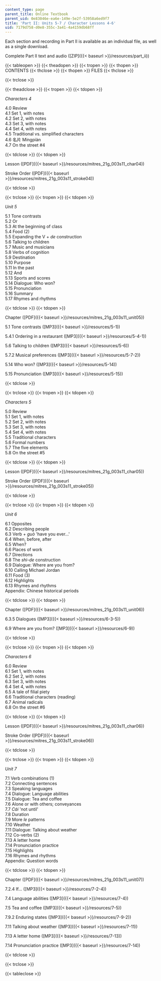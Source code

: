 ```yaml
---
content_type: page
parent_title: Online Textbook
parent_uid: 0e83046e-ea6e-149e-5e2f-53958a6ed9f7
title: 'Part II: Units 5-7 / Character Lessons 4-6'
uid: 7179d758-d0e8-355c-3a41-4a4159db68ff
---
```


Each section and recording in Part II is available as an individual file, as well as a single download.

Complete Part II text and audio ([ZIP]({{< baseurl >}}/resources/part_ii))

{{< tableopen >}}
{{< theadopen >}}
{{< tropen >}}
{{< thopen >}}
CONTENTS
{{< thclose >}}
{{< thopen >}}
FILES
{{< thclose >}}

{{< trclose >}}

{{< theadclose >}}
{{< tropen >}}
{{< tdopen >}}


_Characters 4_

4.0 Review  
4.1 Set 1, with notes  
4.2 Set 2, with notes  
4.3 Set 3, with notes  
4.4 Set 4, with notes  
4.5 Traditional vs. simplified characters  
4.6 名片 Míngpiàn  
4.7 On the street #4


{{< tdclose >}}
{{< tdopen >}}


Lesson ([PDF]({{< baseurl >}}/resources/mitres_21g_003s11_char04))

Stroke Order ([PDF]({{< baseurl >}}/resources/mitres_21g_003s11_stroke04))


{{< tdclose >}}

{{< trclose >}}
{{< tropen >}}
{{< tdopen >}}


_Unit 5_

5.1 Tone contrasts  
5.2 Or  
5.3 At the beginning of class  
5.4 Food (2)  
5.5 Expanding the V + _de_ construction  
5.6 Talking to children  
5.7 Music and musicians  
5.8 Verbs of cognition  
5.9 Destination  
5.10 Purpose  
5.11 In the past  
5.12 And  
5.13 Sports and scores  
5.14 Dialogue: Who won?  
5.15 Pronunciation  
5.16 Summary  
5.17 Rhymes and rhythms


{{< tdclose >}}
{{< tdopen >}}


Chapter ([PDF]({{< baseurl >}}/resources/mitres_21g_003s11_unit05))

5.1 Tone contrasts ([MP3]({{< baseurl >}}/resources/5-1))

5.4.1 Ordering in a restaurant ([MP3]({{< baseurl >}}/resources/5-4-1))

5.6 Talking to children ([MP3]({{< baseurl >}}/resources/5-6))

5.7.2 Musical preferences ([MP3]({{< baseurl >}}/resources/5-7-2))

5.14 Who won? ([MP3]({{< baseurl >}}/resources/5-14))

5.15 Pronunciation ([MP3]({{< baseurl >}}/resources/5-15))


{{< tdclose >}}

{{< trclose >}}
{{< tropen >}}
{{< tdopen >}}


_Characters 5_

5.0 Review  
5.1 Set 1, with notes  
5.2 Set 2, with notes  
5.3 Set 3, with notes  
5.4 Set 4, with notes  
5.5 Traditional characters  
5.6 Formal numbers  
5.7 The five elements  
5.8 On the street #5


{{< tdclose >}}
{{< tdopen >}}


Lesson ([PDF]({{< baseurl >}}/resources/mitres_21g_003s11_char05))

Stroke Order ([PDF]({{< baseurl >}}/resources/mitres_21g_003s11_stroke05))


{{< tdclose >}}

{{< trclose >}}
{{< tropen >}}
{{< tdopen >}}


_Unit 6_

6.1 Opposites  
6.2 Describing people  
6.3 Verb + _guò_ 'have you ever...'  
6.4 When, before, after  
6.5 When?  
6.6 Places of work  
6.7 Directions  
6.8 The _shì-de_ construction  
6.9 Dialogue: Where are you from?  
6.10 Calling Michael Jordan  
6.11 Food (3)  
6.12 Highlights  
6.13 Rhymes and rhythms  
Appendix: Chinese historical periods


{{< tdclose >}}
{{< tdopen >}}


Chapter ([PDF]({{< baseurl >}}/resources/mitres_21g_003s11_unit06))

6.3.5 Dialogues ([MP3]({{< baseurl >}}/resources/6-3-5))

6.9 Where are you from? ([MP3]({{< baseurl >}}/resources/6-9))


{{< tdclose >}}

{{< trclose >}}
{{< tropen >}}
{{< tdopen >}}


_Characters 6_

6.0 Review  
6.1 Set 1, with notes  
6.2 Set 2, with notes  
6.3 Set 3, with notes  
6.4 Set 4, with notes  
6.5 A tale of filial piety  
6.6 Traditional characters (reading)  
6.7 Animal radicals  
6.8 On the street #6


{{< tdclose >}}
{{< tdopen >}}


Lesson ([PDF]({{< baseurl >}}/resources/mitres_21g_003s11_char06))

Stroke Order ([PDF]({{< baseurl >}}/resources/mitres_21g_003s11_stroke06))


{{< tdclose >}}

{{< trclose >}}
{{< tropen >}}
{{< tdopen >}}


_Unit 7_

7.1 Verb combinations (1)  
7.2 Connecting sentences  
7.3 Speaking languages  
7.4 Dialogue: Language abilities  
7.5 Dialogue: Tea and coffee  
7.6 Alone or with others; conveyances  
7.7 _Cái_ 'not until'  
7.8 Duration  
7.9 More _le_ patterns  
7.10 Weather  
7.11 Dialogue: Talking about weather  
7.12 Co-verbs (2)  
7.13 A letter home  
7.14 Pronunciation practice  
7.15 Highlights  
7.16 Rhymes and rhythms  
Appendix: Question words


{{< tdclose >}}
{{< tdopen >}}


Chapter ([PDF]({{< baseurl >}}/resources/mitres_21g_003s11_unit07))

7.2.4 If... ([MP3]({{< baseurl >}}/resources/7-2-4))

7.4 Language abilities ([MP3]({{< baseurl >}}/resources/7-4))

7.5 Tea and coffee ([MP3]({{< baseurl >}}/resources/7-5))

7.9.2 Enduring states ([MP3]({{< baseurl >}}/resources/7-9-2))

7.11 Talking about weather ([MP3]({{< baseurl >}}/resources/7-11))

7.13 A letter home ([MP3]({{< baseurl >}}/resources/7-13))

7.14 Pronunciation practice ([MP3]({{< baseurl >}}/resources/7-14))


{{< tdclose >}}

{{< trclose >}}

{{< tableclose >}}